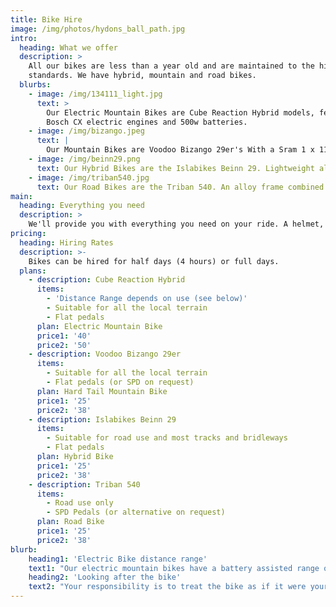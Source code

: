 ```yaml
---
title: Bike Hire
image: /img/photos/hydons_ball_path.jpg
intro:
  heading: What we offer
  description: >
    All our bikes are less than a year old and are maintained to the highest
    standards. We have hybrid, mountain and road bikes.
  blurbs:
    - image: /img/134111_light.jpg
      text: >
        Our Electric Mountain Bikes are Cube Reaction Hybrid models, featuring
        Bosch CX electric engines and 500w batteries.
    - image: /img/bizango.jpeg
      text: |
        Our Mountain Bikes are Voodoo Bizango 29er's With a Sram 1 x 11 drivetrain, hydraulic disc brakes and front suspension. This model won Mountain Bike Rider's Hardtail of the Year award.
    - image: /img/beinn29.png
      text: Our Hybrid Bikes are the Islabikes Beinn 29. Lightweight aluminium frame, super wide range 10-speed gears make climbing a breeze and disc brakes. Suitable for light off-road use.
    - image: /img/triban540.jpg
      text: Our Road Bikes are the Triban 540. An alloy frame combined with a carbon fork, quality Shimano 105 groupset and Mavic Aksium wheels. Cycling Weekly's Editor's Choice Road Bike in 2017.
main:
  heading: Everything you need
  description: >
    We'll provide you with everything you need on your ride. A helmet, a lock, route maps and a number to call just in case.
pricing:
  heading: Hiring Rates
  description: >-
    Bikes can be hired for half days (4 hours) or full days.
  plans:
    - description: Cube Reaction Hybrid
      items:
        - 'Distance Range depends on use (see below)'
        - Suitable for all the local terrain
        - Flat pedals
      plan: Electric Mountain Bike
      price1: '40'
      price2: '50'
    - description: Voodoo Bizango 29er
      items:
        - Suitable for all the local terrain
        - Flat pedals (or SPD on request)
      plan: Hard Tail Mountain Bike
      price1: '25'
      price2: '38'
    - description: Islabikes Beinn 29
      items:
        - Suitable for road use and most tracks and bridleways
        - Flat pedals
      plan: Hybrid Bike
      price1: '25'
      price2: '38'
    - description: Triban 540
      items:
        - Road use only
        - SPD Pedals (or alternative on request)
      plan: Road Bike
      price1: '25'
      price2: '38'
blurb:
    heading1: 'Electric Bike distance range'
    text1: "Our electric mountain bikes have a battery assisted range of between 30 miles (48km) and 60 miles (97km), depending on how they are ridden, the weight of the rider and the type of terrain they are used on. The bike can still be ridden once the battery has depleted, but this is unlikely to happen unless it has been used permanently in turbo mode (the top mode of the four available)."
    heading2: 'Looking after the bike'
    text2: "Your responsibility is to treat the bike as if it were yours. We will provide you with a lock and ask that you make sure it is always securely locked up when ‘parking’ the bike."
---
```


